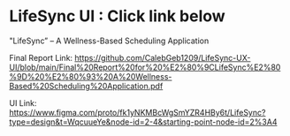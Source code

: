 # LifeSync UI : Click link below
"LifeSync” – A Wellness-Based Scheduling Application

Final Report Link: https://github.com/CalebGeb1209/LifeSync-UX-UI/blob/main/Final%20Report%20for%20%E2%80%9CLifeSync%E2%80%9D%20%E2%80%93%20A%20Wellness-Based%20Scheduling%20Application.pdf

UI Link: https://www.figma.com/proto/fk1yNKMBcWgSmYZR4HBy6t/LifeSync?type=design&t=WqcuueYe&node-id=2-4&starting-point-node-id=2%3A4

